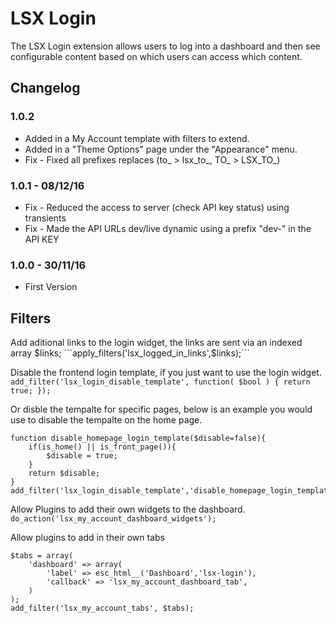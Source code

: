 # LSX Login

The LSX Login extension allows users to log into a dashboard and then see configurable content based on which users can access which content.
 
## Changelog

### 1.0.2
* Added in a My Account template with filters to extend.
* Added in a "Theme Options" page under the "Appearance" menu.
* Fix - Fixed all prefixes replaces (to_ > lsx_to_, TO_ > LSX_TO_)

### 1.0.1 - 08/12/16
* Fix - Reduced the access to server (check API key status) using transients
* Fix - Made the API URLs dev/live dynamic using a prefix "dev-" in the API KEY

### 1.0.0 - 30/11/16
* First Version

## Filters

Add aditional links to the login widget, the links are sent via an indexed array $links;
```apply_filters('lsx_logged_in_links',$links);```

Disable the frontend login template, if you just want to use the login widget.
```add_filter('lsx_login_disable_template', function( $bool ) { return true; });```

Or disble the tempalte for specific pages,  below is an example you would use to disable the tempalte on the home page.
```
function disable_homepage_login_template($disable=false){
	if(is_home() || is_front_page()){
		$disable = true;
	}
	return $disable;
}
add_filter('lsx_login_disable_template','disable_homepage_login_template');
```

Allow Plugins to add their own widgets to the dashboard.
```do_action('lsx_my_account_dashboard_widgets');```

Allow plugins to add in their own tabs
```
$tabs = array(
    'dashboard' => array(
        'label' => esc_html__('Dashboard','lsx-login'),
        'callback' => 'lsx_my_account_dashboard_tab',
    )
);
add_filter('lsx_my_account_tabs', $tabs);